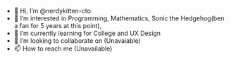 - 👋 Hi, I’m @nerdykitten-cto
- 👀 I’m interested in Programming, Mathematics, Sonic the Hedgehog(ben a fan for 5 years at this point), 
- 🌱 I’m currently learning for College and UX Design
- 💞️ I’m looking to collaborate on (Unavaiable)
- 📫 How to reach me (Unavailable)

<!---
nerdykitten-cto/nerdykitten-cto is a ✨ special ✨ repository because its `README.md` (this file) appears on your GitHub profile.
You can click the Preview link to take a look at your changes.
--->
